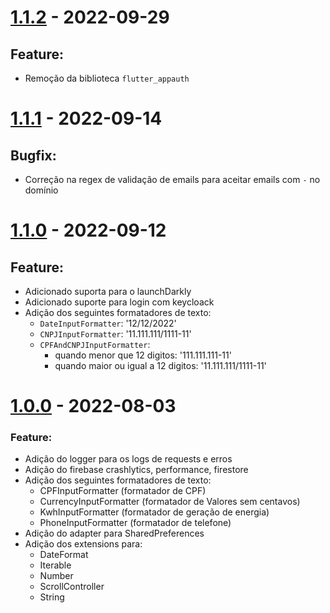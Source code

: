 # [1.1.2] - 2022-09-29

## Feature:
- Remoção da biblioteca `flutter_appauth`

# [1.1.1] - 2022-09-14

## Bugfix:
- Correção na regex de validação de emails para aceitar emails com `-` no domínio

# [1.1.0] - 2022-09-12

## Feature:
- Adicionado suporta para o launchDarkly
- Adicionado suporte para login com keycloack
- Adição dos seguintes formatadores de texto:
   - `DateInputFormatter`: '12/12/2022'
   - `CNPJInputFormatter`: '11.111.111/1111-11'
   - `CPFAndCNPJInputFormatter`: 
       - quando menor que 12 digitos: '111.111.111-11'
       - quando maior ou igual a 12 digitos: '11.111.111/1111-11'

# [1.0.0] - 2022-08-03

### Feature:
- Adição do logger para os logs de requests e erros
- Adição do firebase crashlytics, performance, firestore
- Adição dos seguintes formatadores de texto:
   - CPFInputFormatter (formatador de CPF)
   - CurrencyInputFormatter (formatador de Valores sem centavos)
   - KwhInputFormatter (formatador de geração de energia)
   - PhoneInputFormatter (formatador de telefone)
- Adição do adapter para SharedPreferences 
- Adição dos extensions para:
   -  DateFormat
   - Iterable
   - Number
   - ScrollController
   - String

[1.1.2]: https://github.com/solfacil/sdk-tools-mobile/releases/tag/1.1.2
[1.1.1]: https://github.com/solfacil/sdk-tools-mobile/releases/tag/1.1.1
[1.1.0]: https://github.com/solfacil/sdk-tools-mobile/releases/tag/1.1.0
[1.0.0]: https://github.com/solfacil/sdk-tools-mobile/releases/tag/1.0.0